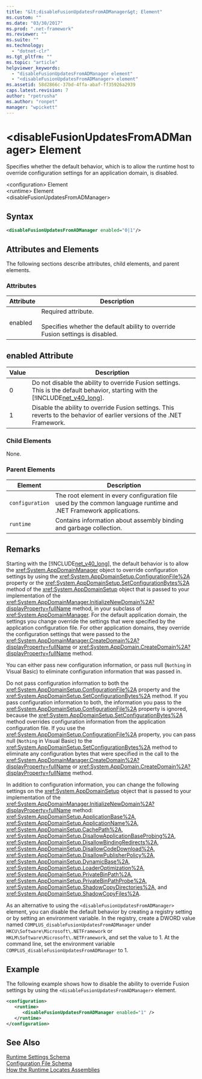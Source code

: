 ```yaml
---
title: "&lt;disableFusionUpdatesFromADManager&gt; Element"
ms.custom: ""
ms.date: "03/30/2017"
ms.prod: ".net-framework"
ms.reviewer: ""
ms.suite: ""
ms.technology: 
  - "dotnet-clr"
ms.tgt_pltfrm: ""
ms.topic: "article"
helpviewer_keywords: 
  - "disableFusionUpdatesFromADManager element"
  - "<disableFusionUpdatesFromADManager> element"
ms.assetid: 58d2866c-37bd-4ffa-abaf-ff35926a2939
caps.latest.revision: 7
author: "rpetrusha"
ms.author: "ronpet"
manager: "wpickett"
---
```

# &lt;disableFusionUpdatesFromADManager&gt; Element
Specifies whether the default behavior, which is to allow the runtime host to override configuration settings for an application domain, is disabled.  
  
 \<configuration> Element  
\<runtime> Element  
\<disableFusionUpdatesFromADManager>  
  
## Syntax  
  
```xml  
<disableFusionUpdatesFromADManager enabled="0|1"/>  
```  
  
## Attributes and Elements  
 The following sections describe attributes, child elements, and parent elements.  
  
### Attributes  
  
|Attribute|Description|  
|---------------|-----------------|  
|enabled|Required attribute.<br /><br /> Specifies whether the default ability to override Fusion settings is disabled.|  
  
## enabled Attribute  
  
|Value|Description|  
|-----------|-----------------|  
|0|Do not disable the ability to override Fusion settings. This is the default behavior, starting with the [!INCLUDE[net_v40_long](../../../../../includes/net-v40-long-md.md)].|  
|1|Disable the ability to override Fusion settings. This reverts to the behavior of earlier versions of the .NET Framework.|  
  
### Child Elements  
 None.  
  
### Parent Elements  
  
|Element|Description|  
|-------------|-----------------|  
|`configuration`|The root element in every configuration file used by the common language runtime and .NET Framework applications.|  
|`runtime`|Contains information about assembly binding and garbage collection.|  
  
## Remarks  
 Starting with the [!INCLUDE[net_v40_long](../../../../../includes/net-v40-long-md.md)], the default behavior is to allow the <xref:System.AppDomainManager> object to override configuration settings by using the <xref:System.AppDomainSetup.ConfigurationFile%2A> property or the <xref:System.AppDomainSetup.SetConfigurationBytes%2A> method of the <xref:System.AppDomainSetup> object that is passed to your implementation of the <xref:System.AppDomainManager.InitializeNewDomain%2A?displayProperty=fullName> method, in your subclass of <xref:System.AppDomainManager>. For the default application domain, the settings you change override the settings that were specified by the application configuration file. For other application domains, they override the configuration settings that were passed to the <xref:System.AppDomainManager.CreateDomain%2A?displayProperty=fullName> or <xref:System.AppDomain.CreateDomain%2A?displayProperty=fullName> method.  
  
 You can either pass new configuration information, or pass null (`Nothing` in Visual Basic) to eliminate configuration information that was passed in.  
  
 Do not pass configuration information to both the <xref:System.AppDomainSetup.ConfigurationFile%2A> property and the <xref:System.AppDomainSetup.SetConfigurationBytes%2A> method. If you pass configuration information to both, the information you pass to the <xref:System.AppDomainSetup.ConfigurationFile%2A> property is ignored, because the <xref:System.AppDomainSetup.SetConfigurationBytes%2A> method overrides configuration information from the application configuration file. If you use the <xref:System.AppDomainSetup.ConfigurationFile%2A> property, you can pass null (`Nothing` in Visual Basic) to the <xref:System.AppDomainSetup.SetConfigurationBytes%2A> method to eliminate any configuration bytes that were specified in the call to the <xref:System.AppDomainManager.CreateDomain%2A?displayProperty=fullName> or <xref:System.AppDomain.CreateDomain%2A?displayProperty=fullName> method.  
  
 In addition to configuration information, you can change the following settings on the <xref:System.AppDomainSetup> object that is passed to your implementation of the <xref:System.AppDomainManager.InitializeNewDomain%2A?displayProperty=fullName> method: <xref:System.AppDomainSetup.ApplicationBase%2A>, <xref:System.AppDomainSetup.ApplicationName%2A>, <xref:System.AppDomainSetup.CachePath%2A>, <xref:System.AppDomainSetup.DisallowApplicationBaseProbing%2A>, <xref:System.AppDomainSetup.DisallowBindingRedirects%2A>, <xref:System.AppDomainSetup.DisallowCodeDownload%2A>, <xref:System.AppDomainSetup.DisallowPublisherPolicy%2A>, <xref:System.AppDomainSetup.DynamicBase%2A>, <xref:System.AppDomainSetup.LoaderOptimization%2A>, <xref:System.AppDomainSetup.PrivateBinPath%2A>, <xref:System.AppDomainSetup.PrivateBinPathProbe%2A>, <xref:System.AppDomainSetup.ShadowCopyDirectories%2A>, and <xref:System.AppDomainSetup.ShadowCopyFiles%2A>.  
  
 As an alternative to using the `<disableFusionUpdatesFromADManager>` element, you can disable the default behavior by creating a registry setting or by setting an environment variable. In the registry, create a DWORD value named `COMPLUS_disableFusionUpdatesFromADManager` under `HKCU\Software\Microsoft\.NETFramework` or `HKLM\Software\Microsoft\.NETFramework`, and set the value to 1. At the command line, set the environment variable `COMPLUS_disableFusionUpdatesFromADManager` to 1.  
  
## Example  
 The following example shows how to disable the ability to override Fusion settings by using the `<disableFusionUpdatesFromADManager>` element.  
  
```xml  
<configuration>  
   <runtime>  
      <disableFusionUpdatesFromADManager enabled="1" />  
   </runtime>  
</configuration>  
```  
  
## See Also  
 [Runtime Settings Schema](../../../../../docs/framework/configure-apps/file-schema/runtime/index.md)   
 [Configuration File Schema](../../../../../docs/framework/configure-apps/file-schema/index.md)   
 [How the Runtime Locates Assemblies](../../../../../docs/framework/deployment/how-the-runtime-locates-assemblies.md)
